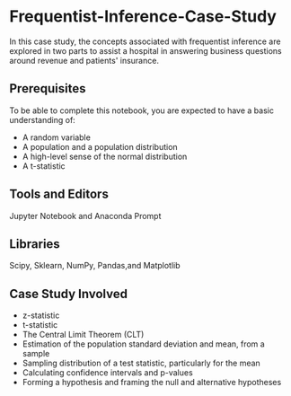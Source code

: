 # Frequentist-Inference-Case-Study
In this case study, the concepts associated with frequentist inference are explored in two parts to assist a hospital in answering business questions around revenue and patients' insurance.

## Prerequisites
To be able to complete this notebook, you are expected to have a basic understanding of:
* A random variable 
* A population and a population distribution
* A high-level sense of the normal distribution
* A t-statistic

## Tools and Editors
Jupyter Notebook and Anaconda Prompt

## Libraries
Scipy, Sklearn, NumPy, Pandas,and Matplotlib

## Case Study Involved
* z-statistic
* t-statistic
* The Central Limit Theorem (CLT)
* Estimation of the population standard deviation and mean, from a sample
* Sampling distribution of a test statistic, particularly for the mean
* Calculating confidence intervals and p-values
* Forming a hypothesis and framing the null and alternative hypotheses
